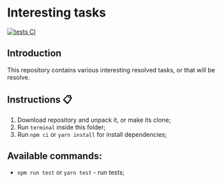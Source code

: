 # Interesting tasks

[![tests CI](https://github.com/corocoto/interesting-tasks/workflows/tests/badge.svg)](https://github.com/corocoto/interesting-tasks/actions/workflows/tests.yml)

## Introduction

This repository contains various interesting resolved tasks, or that will be resolve.

## Instructions :clipboard:

1. Download repository and unpack it, or make its clone;
2. Run `terminal` inside this folder;
3. Run `npm ci` or `yarn install` for install dependencies;

## Available commands:

- `npm run test` or `yarn test` - run tests;
